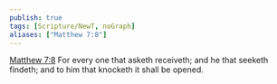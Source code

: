 ```yaml
---
publish: true
tags: [Scripture/NewT, noGraph]
aliases: ["Matthew 7:8"]
---
```

[Matthew 7:8](https://churchofjesuschrist.org/study/scriptures/nt/matt/7?lang=eng&id=p8#p8) For every one that asketh receiveth; and he that seeketh findeth; and to him that knocketh it shall be opened.

